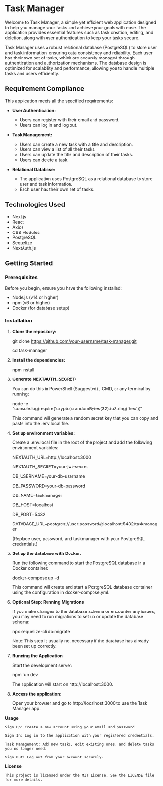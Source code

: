 # Task Manager

Welcome to Task Manager, a simple yet efficient web application designed to help you manage your tasks and achieve your goals with ease. The application provides essential features such as task creation, editing, and deletion, along with user authentication to keep your tasks secure.

Task Manager uses a robust relational database (PostgreSQL) to store user and task information, ensuring data consistency and reliability. Each user has their own set of tasks, which are securely managed through authentication and authorization mechanisms. The database design is optimized for scalability and performance, allowing you to handle multiple tasks and users efficiently.

## Requirement Compliance

This application meets all the specified requirements:

- **User Authentication:**
  - Users can register with their email and password.
  - Users can log in and log out.

- **Task Management:**
  - Users can create a new task with a title and description.
  - Users can view a list of all their tasks.
  - Users can update the title and description of their tasks.
  - Users can delete a task.

- **Relational Database:**
  - The application uses PostgreSQL as a relational database to store user and task information.
  - Each user has their own set of tasks.

## Technologies Used

- Next.js
- React
- Axios
- CSS Modules
- PostgreSQL
- Sequelize
- NextAuth.js

## Getting Started

### Prerequisites

Before you begin, ensure you have the following installed:

- Node.js (v14 or higher)
- npm (v6 or higher)
- Docker (for database setup)


### Installation

1. **Clone the repository:**

    git clone https://github.com/your-username/task-manager.git

    cd task-manager

3. **Install the dependencies:**

    npm install


4.  **Generate NEXTAUTH_SECRET:**
  
    You can do this in PowerShell (Suggested) , CMD, or any terminal by running:

    node -e "console.log(require('crypto').randomBytes(32).toString('hex'))"
    
    This command will generate a random secret key that you can copy and paste into the .env.local file.


6. **Set up environment variables:**

    Create a .env.local file in the root of the project and add the following environment variables:
   
    NEXTAUTH_URL=http://localhost:3000
   
    NEXTAUTH_SECRET=your-jwt-secret
   
    DB_USERNAME=your-db-username
      
    DB_PASSWORD=your-db-password
       
    DB_NAME=taskmanager
   
    DB_HOST=localhost
    
    DB_PORT=5432
   
    DATABASE_URL=postgres://user:password@localhost:5432/taskmanager
  
      (Replace user, password, and taskmanager with your PostgreSQL credentials.)


4. **Set up the database with Docker:**

    Run the following command to start the PostgreSQL database in a Docker container:

    docker-compose up -d

    This command will create and start a PostgreSQL database container using the configuration in docker-compose.yml.

5. **Optional Step: Running Migrations**
   
    If you make changes to the database schema or encounter any issues, you may need to run migrations to set up or update the database schema:

    npx sequelize-cli db:migrate
   
    Note: This step is usually not necessary if the database has already been set up correctly.

7. **Running the Application**
    
    Start the development server:

    npm run dev

    The application will start on http://localhost:3000.

8. **Access the application:**

    Open your browser and go to http://localhost:3000 to use the Task Manager app.

**Usage**
   
    Sign Up: Create a new account using your email and password.
   
    Sign In: Log in to the application with your registered credentials.
   
    Task Management: Add new tasks, edit existing ones, and delete tasks you no longer need.

    Sign Out: Log out from your account securely.
    
**License**
   
    This project is licensed under the MIT License. See the LICENSE file for more details.

